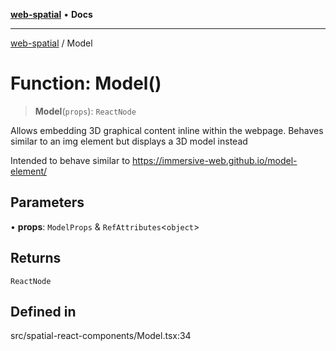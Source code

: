 [**web-spatial**](../README.md) • **Docs**

***

[web-spatial](../globals.md) / Model

# Function: Model()

> **Model**(`props`): `ReactNode`

Allows embedding 3D graphical content inline within the webpage. Behaves similar to an img element but displays a 3D model instead

Intended to behave similar to https://immersive-web.github.io/model-element/

## Parameters

• **props**: `ModelProps` & `RefAttributes`\<`object`\>

## Returns

`ReactNode`

## Defined in

src/spatial-react-components/Model.tsx:34
